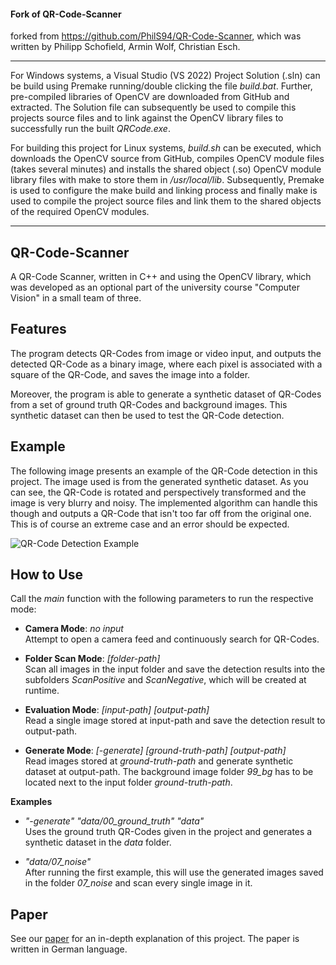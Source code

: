 #### Fork of QR-Code-Scanner 
forked from https://github.com/PhilS94/QR-Code-Scanner, which was written by Philipp Schofield, Armin Wolf, Christian Esch.

---

For Windows systems, a Visual Studio (VS 2022) Project Solution (.sln) can be build using Premake running/double clicking the file *build.bat*. Further, pre-compiled libraries of OpenCV are downloaded from GitHub and extracted. The Solution file can subsequently be used to compile this projects source files and to link against the OpenCV library files to successfully run the built *QRCode.exe*.

For building this project for Linux systems, *build.sh* can be executed, which downloads the OpenCV source from GitHub, compiles OpenCV module files (takes several minutes) and installs the shared object (.so) OpenCV module library files with make to store them in */usr/local/lib*. Subsequently, Premake is used to configure the make build and linking process and finally make is used to compile the project source files and link them to the shared objects of the required OpenCV modules.

-------------------------------

## QR-Code-Scanner 
A QR-Code Scanner, written in C++ and using the OpenCV library, which was developed as an optional part of the university course "Computer Vision" in a small team of three.

## Features
The program detects QR-Codes from image or video input, and outputs the detected QR-Code as a binary image,
where each pixel is associated with a square of the QR-Code, and saves the image into a folder.

Moreover, the program is able to generate a synthetic dataset of QR-Codes from a set of ground truth QR-Codes and background images.
This synthetic dataset can then be used to test the QR-Code detection.

## Example

The following image presents an example of the QR-Code detection in this project.
The image used is from the generated synthetic dataset.
As you can see, the QR-Code is rotated and perspectively transformed and the image is very blurry and noisy.
The implemented algorithm can handle this though and outputs a QR-Code that isn't too far off from the original one.
This is of course an extreme case and an error should be expected.

![QR-Code Detection Example](QR-Code-Detection-Example.png)

## How to Use
Call the *main* function with the following parameters to run the respective mode:

- **Camera Mode**: *no input*  
Attempt to open a camera feed and continuously search for QR-Codes.

- **Folder Scan Mode**: *[folder-path]*  
Scan all images in the input folder and save the detection results into the subfolders *ScanPositive* and *ScanNegative*,
which will be created at runtime.

- **Evaluation Mode**: *[input-path] [output-path]*  
Read a single image stored at input-path and save the detection result to output-path.   

 - **Generate Mode**: *[-generate] [ground-truth-path] [output-path]*  
Read images stored at *ground-truth-path* and generate synthetic dataset at output-path.
The background image folder *99_bg* has to be located next to the input folder *ground-truth-path*.

**Examples**
- *"-generate" "data/00_ground_truth" "data"*    
Uses the ground truth QR-Codes given in the project and generates a synthetic dataset in the *data* folder.

- *"data/07_noise"*  
After running the first example, this will use the generated images saved in the folder *07_noise* and scan every single image in it.

## Paper
See our [paper](paper.pdf) for an in-depth explanation of this project.
The paper is written in German language.
